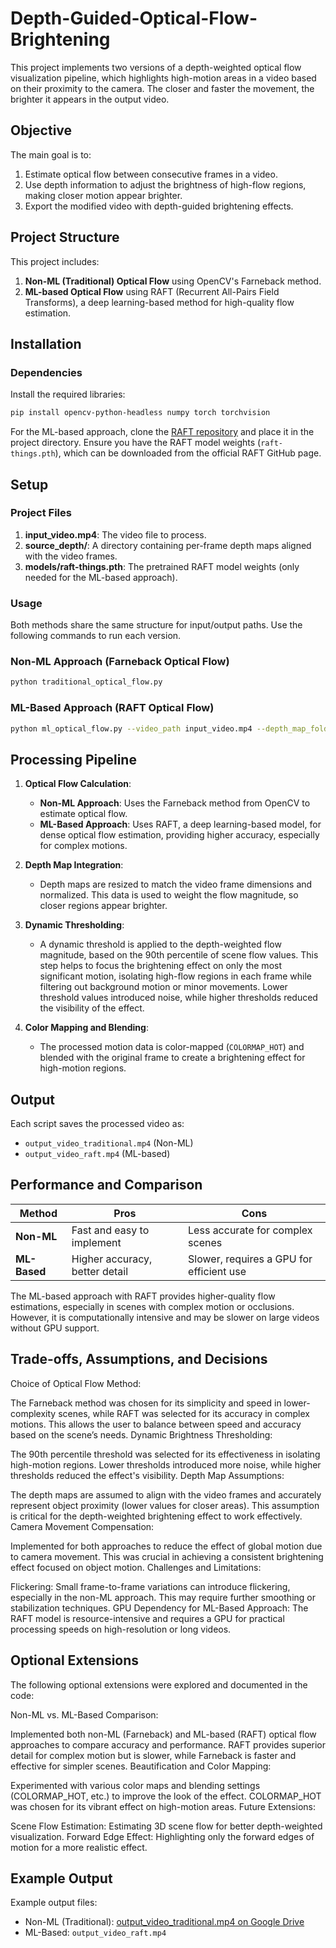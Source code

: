 # Depth-Guided-Optical-Flow-Brightening


This project implements two versions of a depth-weighted optical flow visualization pipeline, which highlights high-motion areas in a video based on their proximity to the camera. The closer and faster the movement, the brighter it appears in the output video.

## Objective

The main goal is to:
1. Estimate optical flow between consecutive frames in a video.
2. Use depth information to adjust the brightness of high-flow regions, making closer motion appear brighter.
3. Export the modified video with depth-guided brightening effects.

## Project Structure

This project includes:
1. **Non-ML (Traditional) Optical Flow** using OpenCV's Farneback method.
2. **ML-based Optical Flow** using RAFT (Recurrent All-Pairs Field Transforms), a deep learning-based method for high-quality flow estimation.

## Installation

### Dependencies

Install the required libraries:
```bash
pip install opencv-python-headless numpy torch torchvision
```

For the ML-based approach, clone the [RAFT repository](https://github.com/princeton-vl/RAFT) and place it in the project directory. Ensure you have the RAFT model weights (`raft-things.pth`), which can be downloaded from the official RAFT GitHub page.

## Setup

### Project Files
1. **input_video.mp4**: The video file to process.
2. **source_depth/**: A directory containing per-frame depth maps aligned with the video frames.
3. **models/raft-things.pth**: The pretrained RAFT model weights (only needed for the ML-based approach).

### Usage

Both methods share the same structure for input/output paths. Use the following commands to run each version.

### Non-ML Approach (Farneback Optical Flow)

```bash
python traditional_optical_flow.py 
```

### ML-Based Approach (RAFT Optical Flow)

```bash
python ml_optical_flow.py --video_path input_video.mp4 --depth_map_folder source_depth/ --output_path output_video_raft.mp4 --model_weights models/raft-things.pth
```

## Processing Pipeline

1. **Optical Flow Calculation**:
   - **Non-ML Approach**: Uses the Farneback method from OpenCV to estimate optical flow.
   - **ML-Based Approach**: Uses RAFT, a deep learning-based model, for dense optical flow estimation, providing higher accuracy, especially for complex motions.
   
2. **Depth Map Integration**:
   - Depth maps are resized to match the video frame dimensions and normalized. This data is used to weight the flow magnitude, so closer regions appear brighter.

3. **Dynamic Thresholding**:
   - A dynamic threshold is applied to the depth-weighted flow magnitude, based on the 90th percentile of scene flow values. This step helps to focus the brightening effect on only the most significant motion, isolating high-flow regions in each frame while filtering out background motion or minor movements. Lower threshold values introduced noise, while higher thresholds reduced the visibility of the effect.

4. **Color Mapping and Blending**:
   - The processed motion data is color-mapped (`COLORMAP_HOT`) and blended with the original frame to create a brightening effect for high-motion regions.

## Output

Each script saves the processed video as:
- `output_video_traditional.mp4` (Non-ML)
- `output_video_raft.mp4` (ML-based)

## Performance and Comparison

| Method        | Pros                             | Cons                                      |
|---------------|----------------------------------|-------------------------------------------|
| **Non-ML**    | Fast and easy to implement       | Less accurate for complex scenes          |
| **ML-Based**  | Higher accuracy, better detail   | Slower, requires a GPU for efficient use  |

The ML-based approach with RAFT provides higher-quality flow estimations, especially in scenes with complex motion or occlusions. However, it is computationally intensive and may be slower on large videos without GPU support.

## Trade-offs, Assumptions, and Decisions
Choice of Optical Flow Method:

The Farneback method was chosen for its simplicity and speed in lower-complexity scenes, while RAFT was selected for its accuracy in complex motions. This allows the user to balance between speed and accuracy based on the scene’s needs.
Dynamic Brightness Thresholding:

The 90th percentile threshold was selected for its effectiveness in isolating high-motion regions. Lower thresholds introduced more noise, while higher thresholds reduced the effect's visibility.
Depth Map Assumptions:

The depth maps are assumed to align with the video frames and accurately represent object proximity (lower values for closer areas). This assumption is critical for the depth-weighted brightening effect to work effectively.
Camera Movement Compensation:

Implemented for both approaches to reduce the effect of global motion due to camera movement. This was crucial in achieving a consistent brightening effect focused on object motion.
Challenges and Limitations:

Flickering: Small frame-to-frame variations can introduce flickering, especially in the non-ML approach. This may require further smoothing or stabilization techniques.
GPU Dependency for ML-Based Approach: The RAFT model is resource-intensive and requires a GPU for practical processing speeds on high-resolution or long videos.

## Optional Extensions
The following optional extensions were explored and documented in the code:


Non-ML vs. ML-Based Comparison:

Implemented both non-ML (Farneback) and ML-based (RAFT) optical flow approaches to compare accuracy and performance. RAFT provides superior detail for complex motion but is slower, while Farneback is faster and effective for simpler scenes.
Beautification and Color Mapping:

Experimented with various color maps and blending settings (COLORMAP_HOT, etc.) to improve the look of the effect. COLORMAP_HOT was chosen for its vibrant effect on high-motion areas.
Future Extensions:

Scene Flow Estimation: Estimating 3D scene flow for better depth-weighted visualization.
Forward Edge Effect: Highlighting only the forward edges of motion for a more realistic effect.

## Example Output

Example output files:
-  Non-ML (Traditional): [output_video_traditional.mp4 on Google Drive](https://drive.google.com/file/d/1wBzC2qknJu-oIoUQP2D8KvhxsgXZtw7_/view?usp=sharing)
- ML-Based: `output_video_raft.mp4`

  
